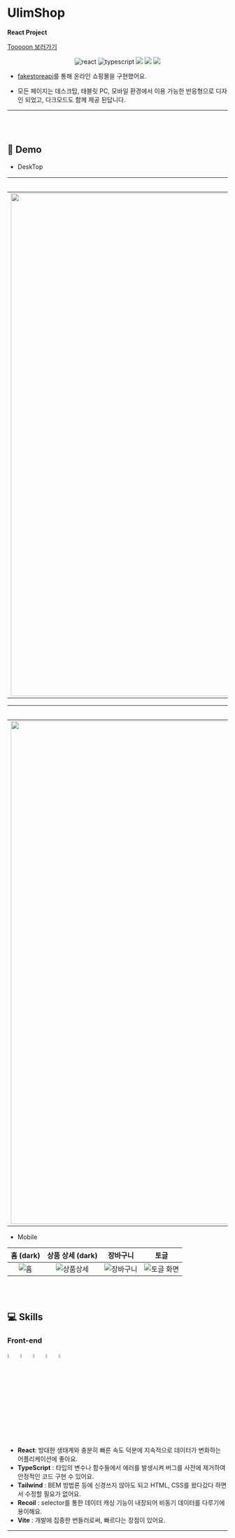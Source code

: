 # UlimShop
**React Project**

[Tooooon 보러가기](https://tooooon.vercel.app/)

<p align="center">
</p>
<p align="center">
  <img src="https://img.shields.io/badge/react-v18.2.0-9cf?logo=react" alt="react" />
  <img src="https://img.shields.io/badge/typescript-v4.9.4-blue?logo=typescript" alt="typescript"/>
   <img src="https://img.shields.io/badge/Vite-v4.0.4-646CFF?style=flat&logo=Vite&logoColor=646CFF" />
  <img src="https://img.shields.io/badge/tailwind-06B6D4?style=flat&logo=tailwind&logoColor=06B6D4" />
  <img src="https://img.shields.io/badge/daysiUI-5A0EF8?style=flat&logo=daysiUI&logoColor=5A0EF8" />

</p>


- [fakestoreapi](https://fakestoreapi.com/products)를 통해 온라인 쇼핑몰을 구현했어요. 

- 모든 페이지는 데스크탑, 태블릿 PC, 모바일 환경에서 이용 가능한 반응형으로 디자인 되었고, 다크모드도 함께 제공 된답니다.


---


</br>
</br>

## 🚀 Demo

- DeskTop


|                   홈 (dark)                |               홈 (dark)                |                   상품 상세                   |
| :----------------------------------------------------------: | :----------------------------------------------------------: | :----------------------------------------------------------: | 
|  <img width="1149" alt="홈" src="https://user-images.githubusercontent.com/70708829/216908361-278659b5-d558-4804-b5bb-9f4aecd415c4.png"> | <img width="1149" alt="홈" src="https://user-images.githubusercontent.com/70708829/216909378-88cbd867-0f65-4c58-b305-0bc402afa38d.png"> | <img width="1149" alt="상품상세" src="https://user-images.githubusercontent.com/70708829/216908572-e4bd4303-4f93-4668-aa4c-4ac652d120c2.png"> | 


|                장바구니                 |                     검색                     |   
| :----------------------------------------------------------: | :----------------------------------------------------------: | 
| <img width="1149" alt="장바구니"  src="https://user-images.githubusercontent.com/70708829/216908723-5bd88168-70ec-4656-9143-5c2ff9d447c7.png"> | <img width="1149" alt="검색 화면" src="https://user-images.githubusercontent.com/70708829/216909059-11d8ff98-53d1-41cd-aee7-083d624d2b8a.png">  |


- Mobile

|                   홈 (dark)               |                   상품 상세 (dark)                  |                장바구니                 |                     토글                     |   
| :----------------------------------------------------------: | :----------------------------------------------------------: | :----------------------------------------------------------: | :----------------------------------------------------------: | 
|  <img alt="홈" src="https://user-images.githubusercontent.com/70708829/216909180-b4ff510e-e479-4b6a-b7f6-a0ca9eeecb78.png"> | <img alt="상품상세" src="https://user-images.githubusercontent.com/70708829/216909890-f68d8258-5c8f-4a68-bcf5-2da2431143c0.png"> |  <img  alt="장바구니" src="https://user-images.githubusercontent.com/70708829/216910004-38a1fc3e-2e54-488b-80b4-0b59bfb68d10.png"> | <img alt="토글 화면" src="https://user-images.githubusercontent.com/70708829/216910072-f12bbc86-3407-4f62-90a4-e8e9c81d5939.png">  |



</br>
</br>


## 💻 Skills

### Front-end

<p>
  <img src="https://user-images.githubusercontent.com/52682603/138834243-fb74d81e-e90d-4c6a-8793-05df588f59ab.png" alt="react" width=5% />
  <img src="https://user-images.githubusercontent.com/52682603/138834262-a7af2293-e398-416d-8dd3-ff5fab8cb80d.png" alt="type_script" width=5% />
  <img src="https://user-images.githubusercontent.com/70708829/216904125-e51e0d92-8ebb-40ce-852e-a81224cb6b1f.svg" alt="tailwind" width=5% />
  <img src="https://recoiljs.org/ko/img/logo.svg" alt="Recoil" height =5% width=5%/>
  <img src="https://user-images.githubusercontent.com/70708829/215027700-21949530-e1fc-4490-a1c3-5555ad958d0b.svg" alt="vite" width=5% />
</p>

- **React**: 방대한 생태계와 충분히 빠른 속도 덕분에 지속적으로 데이터가 변화하는 어플리케이션에 좋아요.
- **TypeScript** : 타입의 변수나 함수들에서 에러를 발생시켜 버그를 사전에 제거하여 안정적인 코드 구현 수 있어요.
- **Tailwind** : BEM 방법론 등에 신경쓰지 않아도 되고 HTML, CSS를 왔다갔다 하면서 수정할 필요가 없어요.
- **Recoil** : selector를 통한 데이터 캐싱 기능이 내장되어 비동기 데이터를 다루기에 용이해요.
- **Vite** : 개발에 집중한 번들러로써, 빠르다는 장점이 있어요.

---

